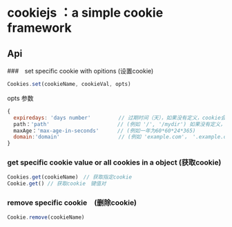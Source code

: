 cookiejs ：a simple cookie framework
===========================

Api
---

###　set specific cookie with opitions (设置cookie)

```js
Cookies.set(cookieName, cookieVal, opts)
```
  opts 参数

```js
{
  expiredays: 'days number'         // 过期时间（天），如果没有定义，cookie会在对话结束时过期 
  path：'path'                      // (例如 '/', '/mydir') 如果没有定义，默认为当前文档位置的路径。
  maxAge：'max-age-in-seconds'      // (例如一年为60*60*24*365)
  domain:'domain'                   // (例如 'example.com'， '.example.com' (包括所有子域名))
}
```

### get specific cookie value or all cookies in a object (获取cookie)

```js
Cookies.get(cookieName)　// 获取指定cookie
Cookie.get() // 获取cookie　键值对
```

### remove specific cookie　(删除cookie)

```js
Cookie.remove(cookieName)
```
